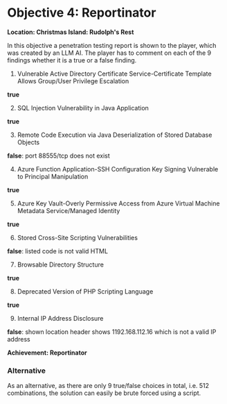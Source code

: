 # Objective 4: Reportinator
**Location: Christmas Island: Rudolph's Rest**

In this objective a penetration testing report is shown to the player, which was created by an LLM AI.
The player has to comment on each of the 9 findings whether it is a true or a false finding.

 1. Vulnerable Active Directory Certificate Service-Certificate Template Allows Group/User Privilege Escalation
 
 **true**
 
 2.  SQL Injection Vulnerability in Java Application
 
 **true**
 
3. Remote Code Execution via Java Deserialization of Stored Database Objects

**false**: port 88555/tcp does not exist

4. Azure Function Application-SSH Configuration Key Signing Vulnerable to Principal Manipulation

**true**  

5. Azure Key Vault-Overly Permissive Access from Azure Virtual Machine Metadata Service/Managed Identity

**true**  

6. Stored Cross-Site Scripting Vulnerabilities

**false**: listed code is not valid HTML

  

7. Browsable Directory Structure

**true**  

8. Deprecated Version of PHP Scripting Language

**true**

9. Internal IP Address Disclosure

**false**: shown location header shows 1192.168.112.16 which is not a valid IP address 

**Achievement: Reportinator**

### Alternative
As an alternative, as there are only 9 true/false choices in total, i.e. 512 combinations, the solution can easily be brute forced using a script.
<!--stackedit_data:
eyJoaXN0b3J5IjpbLTc5NzU0NzcwMiwxNzYwNTkyNjMxLDIxMj
c2MDIyODddfQ==
-->